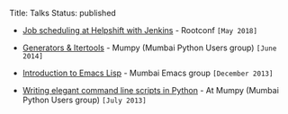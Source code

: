Title: Talks
Status: published

* [Job scheduling at Helpshift with
  Jenkins](https://www.youtube.com/watch?v=Gk0GLQFe4po&t=173s) -
  Rootconf `[May 2018]`

* [Generators &
  Itertools](http://naiquevin.github.io/talks/generators-itertools) -
  Mumpy (Mumbai Python Users group) `[June 2014]`

* [Introduction to Emacs
  Lisp](http://naiquevin.github.io/talks/elisp-intro) - Mumbai Emacs
  group `[December 2013]`

* [Writing elegant command line scripts in
  Python](https://speakerdeck.com/naiquevin/writing-elegant-command-line-scripts-in-python) -
  At Mumpy (Mumbai Python Users group) `[July 2013]`
